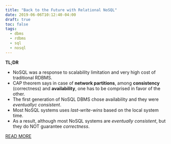 ```yaml
---
title: "Back to the Future with Relational NoSQL"
date: 2019-06-06T10:12:40-04:00
draft: true
toc: false
tags:
  - dbms
  - rdbms
  - sql
  - nosql
---
```


**TL;DR**

  - NoSQL was a response to scalability limitation and very high cost of traditional RDBMS.
  - CAP theorem says in case of **network partitions**, among **consistency** (correctness) and **availability**, one has to be comprised in favor of the other.
  - The first generation of NoSQL DBMS chose availability and they were _eventuallyc consistent_.
  - Most NoSQL systems uses *last-write-wins* based on the local system time.
  - As a result, although most NoSQL systems are *eventually consistent*, but they do NOT guarantee *correctness*.

[READ MORE](https://www.infoq.com/articles/relational-nosql-fauna)
